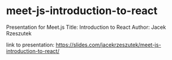meet-js-introduction-to-react
=============================

Presentation for Meet.js
Title: Introduction to React
Author: Jacek Rzeszutek

link to presentation: https://slides.com/jacekrzeszutek/meet-js-introduction-to-react/
